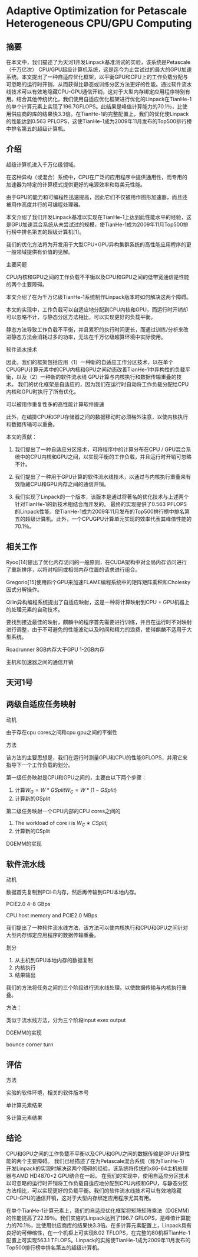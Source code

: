 # Adaptive Optimization for Petascale Heterogeneous CPU/GPU Computing

## 摘要

在本文中，我们描述了为天河1开发Linpack基准测试的实验，该系统是Petascale（千万亿次） CPU/GPU超级计算机系统，这是迄今为止尝试过的最大的GPU加速系统。本文提出了一种自适应优化框架，以平衡GPU和CPU上的工作负载分配与可忽略的运行时开销，从而获得比静态或训练分区方法更好的性能。通过软件流水线技术可以有效地隐藏CPU-GPU通信开销，这对于大型内存绑定应用程序特别有用。结合其他传统优化，我们使用自适应优化框架进行优化的Linpack在TianHe-1的单个计算元素上实现了196.7GFLOPS。此结果是峰值计算能力的70.1％，比使用供应商的库的结果快3.3倍。在TianHe-1的完整配置上，我们的优化使Linpack的性能达到0.563 PFLOPS，这使TianHe-1成为2009年11月发布的Top500排行榜中排名第五的超级计算机。

## 介绍

超级计算机进入千万亿级领域。

在这种异构（或混合）系统中，CPU在广泛的应用程序中提供通用性，而专用的加速器为特定的计算模式提供更好的电源效率和每美元性能。

由于GPU的能力和可编程性迅速提高，因此它们不仅被用作图形加速器，而且还被用作高度并行的可编程处理器。

本文介绍了我们开发Linpack基准以实现在TianHe-1上达到此性能水平的经验，这是GPU加速混合系统从未尝试过的规模，使TianHe-1成为2009年11月Top500排行榜中排名第五的超级计算机[1]。

我们的优化方法将为开发用于大型CPU+GPU异构集群系统的高性能应用程序的更一般领域提供有价值的见解。

主要问题

CPU内核和GPU之间的工作负载不平衡以及CPU和GPU之间的低带宽通信是性能的两个主要障碍。

本文介绍了在为千万亿级TianHe-1系统制作Linpack版本时如何解决这两个障碍。

本文的实现中，工作负载可以自适应地分配到CPU内核和GPU，而运行时开销却可以忽略不计，与静态分区方法相比，可以实现更好的负载平衡。

静态方法导致工作负载不平衡，并且累积的执行时间更长，而通过训练/分析来改进静态方法会消耗过多的功率，无法在千万亿级超算环境中实际使用。

软件流水技术

因此，我们的框架包括应用（1）一种新的自适应工作分区技术，以在单个CPUGPU计算元素中的CPU内核和GPU之间动态改善TianHe-1中异构性的负载平衡，以及（2）一种新的软件流水线 GPU计算与内核执行和数据传输重叠的技术。 我们的优化框架是自适应的，因为我们在运行时自动将工作负载分配给CPU内核和GPU时执行了所有优化。

可以被用作重复性多的高性能计算软件提速

此外，在编排CPU和GPU存储器之间的数据移动时必须格外注意，以使内核执行和数据传输可以重叠。

本文的贡献：
1. 我们提出了一种自适应分区技术，可将程序中的计算分布在CPU / GPU混合系统中的CPU内核和GPU之间，以实现平衡的工作负载，并且运行时开销可忽略不计。

2. 我们提出了一种用于GPU计算的软件流水线技术，以通过与内核执行重叠来有效隐藏CPU和GPU内存之间的通信开销。

3. 我们实现了Linpack的一个版本，该版本是通过将著名的优化技术与上述两个针对TianHe-1的新技术相结合而开发的。 最终的实现提供了0.563 PFLOPS的Linpack性能，使TianHe-1成为2009年11月发布的Top500排行榜中排名第五的超级计算机。此外，一个CPUGPU计算单元实现的效率代表其峰值性能的70.1％。

## 相关工作

Ryoo[14]提出了优化内存访问的一般原则，在CUDA架构中对全局内存访问进行了重新排序，以将对相同或相邻内存位置的请求进行组合。

Gregorio[15]使用四个GPU来加速FLAME编程系统中的矩阵矩阵乘积和Cholesky因式分解操作。

Qilin异构编程系统提出了自适应映射，这是一种将计算映射到CPU + GPU机器上的处理元素的自动技术。

要找到接近最佳的映射，麒麟中的程序首先需要进行训练，并且在运行时不对映射进行调整，由于不可避免的性能波动以及时间和精力的浪费，使得麒麟不适用于大型系统。

Roadrunner 8GB内存大于GPU 1-2GB内存

主机和加速器之间的通信开销

## 天河1号

## 两级自适应任务映射

动机

由于存在cpu cores之间和cpu gpu之间的平衡性

方法

该方法的主要思想是，我们在运行时测量GPU和CPU的性能GFLOPS，并用它来指导下一个工作负载的划分。

第一级任务映射是CPU和GPU之间的，主要由以下两个步骤：

1. 计算$W_{G}=W*GSplit W_{C}=W*(1-GSplit)$
2. 计算新的GSplit

第二级任务映射一个CPU内部的CPU cores之间的

1. The workload of core i is $W_{C} ∗ CSplit_i$
2. 计算新的CSplit

DGEMM的实现

## 软件流水线

动机

数据首先复制到PCI-E内存，然后再传输到GPU本地内存。

PCIE2.0 4-8 GBps

CPU host memory and PCIE2.0 MBps

我们提出了一种软件流水线方法，该方法可以使内核执行和CPU和GPU之间针对大型内存绑定应用程序的数据传输重叠。

划分
1. 从主机到GPU本地内存的数据复制
2. 内核执行
3. 结果输出
   
我们的方法将任务之间的三个阶段进行流水线处理，以使数据传输与内核执行重叠。

方法：

类似于流水线方法，分为三个阶段input exex output

DGEMM的实现

bounce corner turn

## 评估

方法

实验的软件环境，相关的软件版本号

单计算元素结果

多计算元素结果

## 结论

CPU和GPU之间的工作负载不平衡以及CPU和GPU之间的数据传输是GPU计算性能的两个主要障碍。 我们已经描述了在为Petascale混合系统（称为TianHe-1）开发Linpack的实现时解决这两个障碍的经验，该系统将传统的x86-64主机处理器与AMD HD4870×2 GPU结合在一起。 在我们的实现中，使用自适应分区技术以可忽略的运行时开销将工作负载自适应地分配到CPU内核和GPU，与静态分区方法相比，可以实现更好的负载平衡。我们的软件流水线技术可以有效地隐藏CPU-GPU的通信开销，这对于大型内存绑定应用程序尤其有用。

在单个TianHe-1计算元素上，我们的自适应优化框架将矩阵矩阵乘法（DGEMM）的性能提高了22.19％。我们实施的Linpack达到了196.7 GFLOPS，是峰值计算能力的70.1％，比使用供应商库的结果快3.3倍。在多计算元素配置上，Linpack具有良好的可伸缩性，在一个机柜上可实现8.02 TFLOPS，在完整的80机柜TianHe-1配置上可实现563.1 TFLOPS。Linpack的实施使TianHe-1成为2009年11月发布的Top500排行榜中排名第五的超级计算机。